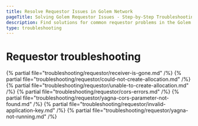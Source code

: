 ```yaml
---
title: Resolve Requestor Issues in Golem Network 
pageTitle: Solving Golem Requestor Issues - Step-by-Step Troubleshooting Guide 
description: Find solutions for common requestor problems in the Golem Network with our detailed troubleshooting section. Overcome allocation, CORS, and yagna-related issues.
type: troubleshooting
---
```


# Requestor troubleshooting

{% partial file="troubleshooting/requestor/receiver-is-gone.md" /%}
{% partial file="troubleshooting/requestor/could-not-create-allocation.md" /%}
{% partial file="troubleshooting/requestor/unable-to-create-allocation.md" /%}
{% partial file="troubleshooting/requestor/cors-errors.md" /%}
{% partial file="troubleshooting/requestor/yagna-cors-parameter-not-found.md" /%}
{% partial file="troubleshooting/requestor/invalid-application-key.md" /%}
{% partial file="troubleshooting/requestor/yagna-not-running.md" /%}
